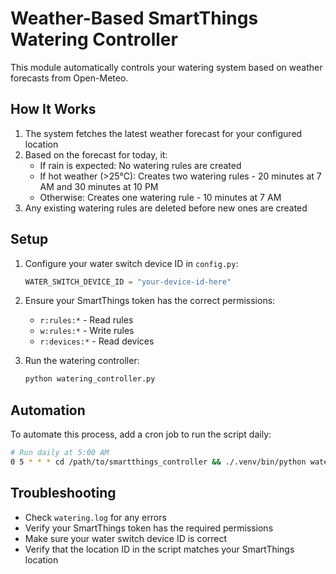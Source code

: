 # Weather-Based SmartThings Watering Controller

This module automatically controls your watering system based on weather forecasts from Open-Meteo.

## How It Works

1. The system fetches the latest weather forecast for your configured location
2. Based on the forecast for today, it:
   - If rain is expected: No watering rules are created
   - If hot weather (>25°C): Creates two watering rules - 20 minutes at 7 AM and 30 minutes at 10 PM
   - Otherwise: Creates one watering rule - 10 minutes at 7 AM
3. Any existing watering rules are deleted before new ones are created

## Setup

1. Configure your water switch device ID in `config.py`:
   ```python
   WATER_SWITCH_DEVICE_ID = "your-device-id-here"
   ```

2. Ensure your SmartThings token has the correct permissions:
   - `r:rules:*` - Read rules
   - `w:rules:*` - Write rules
   - `r:devices:*` - Read devices

3. Run the watering controller:
   ```bash
   python watering_controller.py
   ```

## Automation

To automate this process, add a cron job to run the script daily:

```bash
# Run daily at 5:00 AM
0 5 * * * cd /path/to/smartthings_controller && ./.venv/bin/python watering_controller.py >> watering.log 2>&1
```

## Troubleshooting

- Check `watering.log` for any errors
- Verify your SmartThings token has the required permissions
- Make sure your water switch device ID is correct
- Verify that the location ID in the script matches your SmartThings location
